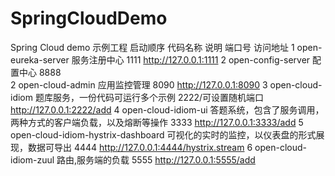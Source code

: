 # SpringCloudDemo
Spring Cloud demo 示例工程
启动顺序	代码名称	说明	端口号	访问地址
1	open-eureka-server	服务注册中心	1111	http://127.0.0.1:1111
2	open-config-server	配置中心	8888	
2	open-cloud-admin	应用监控管理	8090	http://127.0.0.1:8090
3	open-cloud-idiom	题库服务，一份代码可运行多个示例	2222/可设置随机端口	http://127.0.0.1:2222/add
4	open-cloud-idiom-ui	答题系统，包含了服务调用，两种方式的客户端负载，以及熔断等操作	3333	http://127.0.0.1:3333/add
5	open-cloud-idiom-hystrix-dashboard	可视化的实时的监控，以仪表盘的形式展现，数据可导出	4444	http://127.0.0.1:4444/hystrix.stream
6	open-cloud-idiom-zuul	路由,服务端的负载	5555	http://127.0.0.1:5555/add
